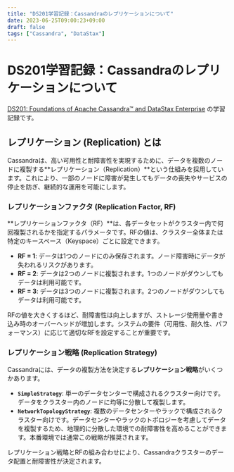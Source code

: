```yaml
---
title: "DS201学習記録：Cassandraのレプリケーションについて"
date: 2023-06-25T09:00:23+09:00
draft: false
tags: ["Cassandra", "DataStax"] 
---
```

<!--more-->
# DS201学習記録：Cassandraのレプリケーションについて

[DS201: Foundations of Apache Cassandra™ and DataStax Enterprise](https://www.datastax.com/jp/resources/datasheet/ds201-datastax-enterprise-foundations-apache-cassandratm) の学習記録です。

## レプリケーション (Replication) とは

Cassandraは、高い可用性と耐障害性を実現するために、データを複数のノードに複製する**レプリケーション（Replication）**という仕組みを採用しています。これにより、一部のノードに障害が発生してもデータの喪失やサービスの停止を防ぎ、継続的な運用を可能にします。

### レプリケーションファクタ (Replication Factor, RF)

**レプリケーションファクタ（RF）**は、各データセットがクラスター内で何回複製されるかを指定するパラメータです。RFの値は、クラスター全体または特定のキースペース（Keyspace）ごとに設定できます。

-   **RF = 1**: データは1つのノードにのみ保存されます。ノード障害時にデータが失われるリスクがあります。
-   **RF = 2**: データは2つのノードに複製されます。1つのノードがダウンしてもデータは利用可能です。
-   **RF = 3**: データは3つのノードに複製されます。2つのノードがダウンしてもデータは利用可能です。

RFの値を大きくするほど、耐障害性は向上しますが、ストレージ使用量や書き込み時のオーバーヘッドが増加します。システムの要件（可用性、耐久性、パフォーマンス）に応じて適切なRFを設定することが重要です。

### レプリケーション戦略 (Replication Strategy)

Cassandraには、データの複製方法を決定する**レプリケーション戦略**がいくつかあります。

-   **`SimpleStrategy`**:
    単一のデータセンターで構成されるクラスター向けです。データをクラスター内のノードに均等に分散して複製します。
-   **`NetworkTopologyStrategy`**:
    複数のデータセンターやラックで構成されるクラスター向けです。データセンターやラックのトポロジーを考慮してデータを複製するため、地理的に分散した環境での耐障害性を高めることができます。本番環境では通常この戦略が推奨されます。

レプリケーション戦略とRFの組み合わせにより、Cassandraクラスターのデータ配置と耐障害性が決定されます。